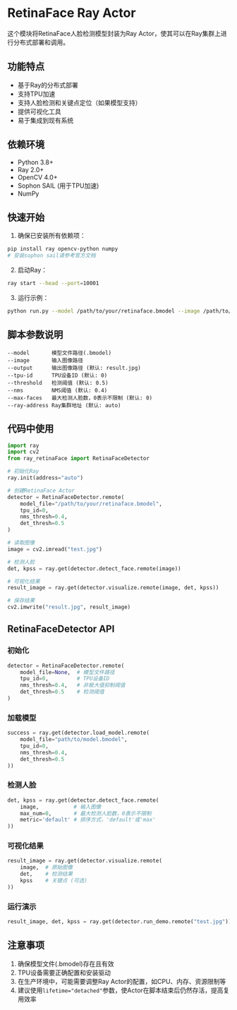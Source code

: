 # RetinaFace Ray Actor

这个模块将RetinaFace人脸检测模型封装为Ray Actor，使其可以在Ray集群上进行分布式部署和调用。

## 功能特点

- 基于Ray的分布式部署
- 支持TPU加速
- 支持人脸检测和关键点定位（如果模型支持）
- 提供可视化工具
- 易于集成到现有系统

## 依赖环境

- Python 3.8+
- Ray 2.0+
- OpenCV 4.0+
- Sophon SAIL (用于TPU加速)
- NumPy

## 快速开始

1. 确保已安装所有依赖项：

```bash
pip install ray opencv-python numpy
# 安装sophon sail请参考官方文档
```

2. 启动Ray：

```bash
ray start --head --port=10001
```

3. 运行示例：

```bash
python run.py --model /path/to/your/retinaface.bmodel --image /path/to/your/image.jpg
```

## 脚本参数说明

```
--model       模型文件路径(.bmodel)
--image       输入图像路径
--output      输出图像路径 (默认: result.jpg)
--tpu-id      TPU设备ID (默认: 0)
--threshold   检测阈值 (默认: 0.5)
--nms         NMS阈值 (默认: 0.4)
--max-faces   最大检测人脸数，0表示不限制 (默认: 0)
--ray-address Ray集群地址 (默认: auto)
```

## 代码中使用

```python
import ray
import cv2
from ray_retinaFace import RetinaFaceDetector

# 初始化Ray
ray.init(address="auto")

# 创建RetinaFace Actor
detector = RetinaFaceDetector.remote(
    model_file="/path/to/your/retinaface.bmodel", 
    tpu_id=0,
    nms_thresh=0.4,
    det_thresh=0.5
)

# 读取图像
image = cv2.imread("test.jpg")

# 检测人脸
det, kpss = ray.get(detector.detect_face.remote(image))

# 可视化结果
result_image = ray.get(detector.visualize.remote(image, det, kpss))

# 保存结果
cv2.imwrite("result.jpg", result_image)
```

## RetinaFaceDetector API

### 初始化

```python
detector = RetinaFaceDetector.remote(
    model_file=None,  # 模型文件路径
    tpu_id=0,         # TPU设备ID
    nms_thresh=0.4,   # 非极大值抑制阈值
    det_thresh=0.5    # 检测阈值
)
```

### 加载模型

```python
success = ray.get(detector.load_model.remote(
    model_file="path/to/model.bmodel",
    tpu_id=0,
    nms_thresh=0.4,
    det_thresh=0.5
))
```

### 检测人脸

```python
det, kpss = ray.get(detector.detect_face.remote(
    image,           # 输入图像
    max_num=0,       # 最大检测人脸数，0表示不限制
    metric='default' # 排序方式，'default'或'max'
))
```

### 可视化结果

```python
result_image = ray.get(detector.visualize.remote(
    image,  # 原始图像
    det,    # 检测结果
    kpss    # 关键点 (可选)
))
```

### 运行演示

```python
result_image, det, kpss = ray.get(detector.run_demo.remote("test.jpg"))
```

## 注意事项

1. 确保模型文件(.bmodel)存在且有效
2. TPU设备需要正确配置和安装驱动
3. 在生产环境中，可能需要调整Ray Actor的配置，如CPU、内存、资源限制等
4. 建议使用`lifetime="detached"`参数，使Actor在脚本结束后仍然存活，提高复用效率
